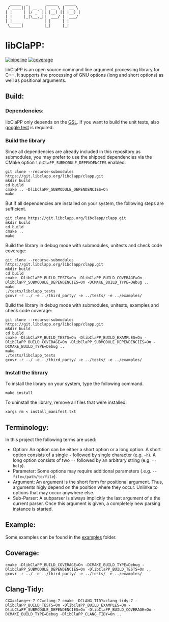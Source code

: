       _____  _        _____   _____
     / ____|| | __ _ |  __ \ |  __ \
    | |     | |/ _` || |__) || |__) |
    | |     |_|\__,_||  ___/ |  ___/
    | |____          | |     | |
     \_____|         |_|     |_|


libClaPP:
=========
[![pipeline](../badges/master/pipeline.svg)](../commits/master/)
[![coverage](../badges/master/coverage.svg)](../commits/master/)

libClaPP is an open source command line argument processing library for C++.
It supports the processing of GNU options (long and short options) as well as positional arguments.

Build:
------

### Dependencies:
libClaPP only depends on the [GSL](https://github.com/microsoft/GSL).
If you want to build the unit tests, also [google test](https://github.com/google/googletest) is required.

### Build the library
Since all dependencies are already included in this repository as submodules, you may prefer to use the shipped dependencies via the CMake option `libClaPP_SUBMODULE_DEPENDENCIES` enabled:

    git clone --recurse-submodules https://git.libclapp.org/libclapp/clapp.git
    mkdir build
    cd build
    cmake .. -DlibClaPP_SUBMODULE_DEPENDENCIES=On
    make

But if all dependencies are installed on your system, the following steps are sufficient.

    git clone https://git.libclapp.org/libclapp/clapp.git
    mkdir build
    cd build
    cmake ..
    make

Build the library in debug mode with submodules, unitests and check code coverage:

    git clone --recurse-submodules https://git.libclapp.org/libclapp/clapp.git
    mkdir build
    cd build
    cmake -DlibClaPP_BUILD_TESTS=On -DlibClaPP_BUILD_COVERAGE=On -DlibClaPP_SUBMODULE_DEPENDENCIES=On -DCMAKE_BUILD_TYPE=Debug ..
    make
    ./tests/libclapp_tests
    gcovr -r ../ -e ../third_party/ -e ../tests/ -e ../examples/

Build the library in debug mode with submodules, unitests, examples and check code coverage:

    git clone --recurse-submodules https://git.libclapp.org/libclapp/clapp.git
    mkdir build
    cd build
    cmake -DlibClaPP_BUILD_TESTS=On -DlibClaPP_BUILD_EXAMPLES=On -DlibClaPP_BUILD_COVERAGE=On -DlibClaPP_SUBMODULE_DEPENDENCIES=On -DCMAKE_BUILD_TYPE=Debug ..
    make
    ./tests/libclapp_tests
    gcovr -r ../ -e ../third_party/ -e ../tests/ -e ../examples/


### Install the library

To install the library on your system, type the following command.

    make install

To uninstall the library, remove all files that were installed:

    xargs rm < install_manifest.txt

Terminology:
-------------
In this project the following terms are used:

* Option: An option can be either a short option or a long option. 
    A short option consists of a single `-` followed by single character (e.g. `-h`).
    A long option consists of two `--` followed by an arbitrary string (e.g. `--help`).
* Parameter: Some options may require additional parameters (.e.g. `--file=/path/to/file`).
* Argument: An argument is the short form for positional argument. 
    Thus, arguments higly depend on the position where they occur. 
    Unlinke to options that may occur anywhere else.
* Sub-Parser: A subparser is always implicitly the last argument of a the current parser.
    Once this argument is given, a completely new parsing instance is started.

Example:
--------
Some examples can be found in the [examples](examples) folder.

Coverage:
---------

    cmake -DlibClaPP_BUILD_COVERAGE=On -DCMAKE_BUILD_TYPE=Debug -DlibClaPP_SUBMODULE_DEPENDENCIES=On -DlibClaPP_BUILD_TESTS=On ..
    gcovr -r ../ -e ../third_party/ -e ../tests/ -e ../examples/

Clang-Tidy:
-----------

    CXX=clang++-7 CC=clang-7 cmake -DCLANG_TIDY=clang-tidy-7 -DlibClaPP_BUILD_TESTS=On -DlibClaPP_BUILD_EXAMPLES=On -DlibClaPP_SUBMODULE_DEPENDENCIES=On -DlibClaPP_BUILD_COVERAGE=On -DCMAKE_BUILD_TYPE=Debug -DlibClaPP_CLANG_TIDY=On ..
